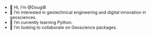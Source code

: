 - 👋 Hi, I’m @DougiB
- 👀 I’m interested in geotechnical engineering and digital innovation in geosciences.
- 🌱 I’m currently learning Python.
- 💞️ I’m looking to collaborate on Geoscience packages.

<!---
DougiB/DougiB is a ✨ special ✨ repository because its `README.md` (this file) appears on your GitHub profile.
You can click the Preview link to take a look at your changes.
--->
